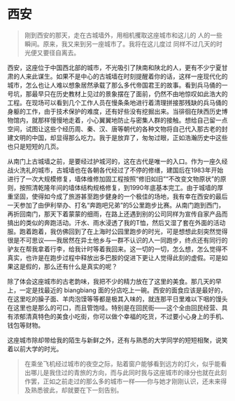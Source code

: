 # 西安

> 刚到西安的那天，走在古城墙外，用相机攫取这座城市和这儿的
> 人的一些瞬间。原来，我又来到另一座城市了。我将在这儿度过
> 同样不过几天的时光便又要径自离去。

西安，这座位于中国西北部的城市，不光吸引了陕南和陕北的人，更有不少宁夏甘肃的人来此谋生。如果不是中心的古城墙在时刻提醒着你的话，这样一座现代化的城市，怎么也让人难以想象居然承载了那么多代帝国君王的故事。看到兵马俑的一号坑，那最早只在历史教材上见过的景象摆在了面前，仍然不由地惊叹如此浩大的工程。在现场可以看到几个工作人员在慢条条地进行着清理拼接那残缺的兵马俑的身躯的工作，由于技术保护的难度，还有好些没有挖掘出来。当徘徊在陕西历史博物馆内，就那样慢慢地走着，小心翼翼地防止与密集人群的接触。想给自己留一点空间，试图让这些个经历周、秦、汉、唐等朝代的各种文物将自己代入那古老的封建文明的中国，却显得那么吃力。我于是放弃了，匆匆过眼，正如浩瀚历史中这些也只是短短的几页。

从南门上古城墙之前，是要经过护城河的，这在古代是唯一的入口。作为一座久经战火洗礼的城市，古城墙也在各朝各代经过了不停的修缮，建国后在1983年开始进行了一次大规模修复，墙体维修加固工程按照“修旧如旧”“不改变文物原状”的原则，按照清乾隆年间的墙体结构规格修复，到1990年底基本完工。由于城墙的厚重坚固，使得如今成了旅游甚至跑步健身的一个极佳的场地，我有幸在西安的最后一天参加了由伊利举办、打名“奔跑吧兄弟”的5公里跑步比赛。从南门跑到西门，再折回南门，那天下着蒙蒙的细雨，在路上还遇到别的公司同样为宣传自家产品而搞出的类似的奔跑活动。汗水、雨水浸透了我的T恤，然后又湿了套在外面的活动服。跑着跑着，我仿佛回到了在上海时公园里跑步的时光，可是想想此刻突然觉得很是不可思议——我居然在异土他乡与一群不认识的人一同跑步，终点还有同行的驴友在帮我拿着行李，给我计时等着我回来。这一切的一切，怎么想，怎么觉得不真实，也许是在跑步过程中释放出多巴胺的促进下更让人觉得此刻的虚假。可是如果这是假的，那么还有什么是真实的呢？

除了体会这座城市的古老韵味，我把不少的精力放在了这里的美食。那几天的早上，一定是找最近的 biangbiang 面的分店吃上一碗。西安的面食应该是最好的，在这里吃的臊子面、羊肉泡馍等等都是极其入味的，就连那平日里难以下咽的馒头在这里也是那么的可口，而且管饱哇。特别是在回民街——这个全由回民经营、具有浓郁清真特色的美食小吃街，你可以做个幸福的吃货，不过要小心身上的手机、钱包等财物。

这座城市除却带给我的陌生与新鲜之外，还有与熟悉的大学同学的短短相聚，说笑着以前大学的时光。

> 在乘坐飞机经过城市的夜空之际，贴着窗户能够看到远方的灯火，似乎能看出哪儿是我住过的青旅的方向，而与此同时我与这座城市的缘分也就在此刻作罢，正如之前走过的那么多的城市一样——你与她才刚刚认识，还未来得及熟悉彼此，却就要在下一刻告别。